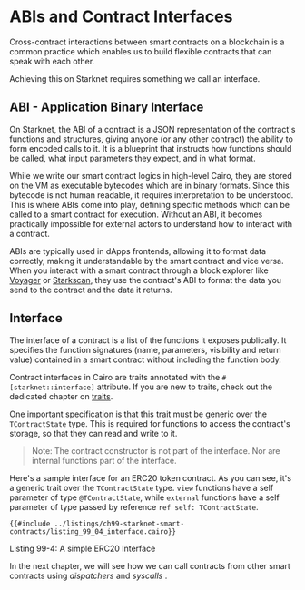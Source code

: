 # ABIs and Contract Interfaces

Cross-contract interactions between smart contracts on a blockchain is a common practice which enables us to build flexible contracts that can speak with each other.

Achieving this on Starknet requires something we call an interface.

## ABI - Application Binary Interface

On Starknet, the ABI of a contract is a JSON representation of the contract's functions and structures, giving anyone (or any other contract) the ability to form encoded calls to it. It is a blueprint that instructs how functions should be called, what input parameters they expect, and in what format.

While we write our smart contract logics in high-level Cairo, they are stored on the VM as executable bytecodes which are in binary formats. Since this bytecode is not human readable, it requires interpretation to be understood. This is where ABIs come into play, defining specific methods which can be called to a smart contract for execution. Without an ABI, it becomes practically impossible for external actors to understand how to interact with a contract.

ABIs are typically used in dApps frontends, allowing it to format data correctly, making it understandable by the smart contract and vice versa. When you interact with a smart contract through a block explorer like [Voyager](https://voyager.online/) or [Starkscan](https://starkscan.co/), they use the contract's ABI to format the data you send to the contract and the data it returns.

## Interface

The interface of a contract is a list of the functions it exposes publically.
It specifies the function signatures (name, parameters, visibility and return value) contained in a smart contract without including the function body.

Contract interfaces in Cairo are traits annotated with the `#[starknet::interface]` attribute. If you are new to traits, check out the dedicated chapter on [traits](./ch07-02-traits-in-cairo.md).

One important specification is that this trait must be generic over the `TContractState` type. This is required for functions to access the contract's storage, so that they can read and write to it.

> Note: The contract constructor is not part of the interface. Nor are internal functions part of the interface.

Here's a sample interface for an ERC20 token contract. As you can see, it's a generic trait over the `TContractState` type. `view` functions have a self parameter of type `@TContractState`, while `external` functions have a self parameter of type passed by reference `ref self: TContractState`.

```rust,noplayground
{{#include ../listings/ch99-starknet-smart-contracts/listing_99_04_interface.cairo}}
```

<span class="caption">Listing 99-4: A simple ERC20 Interface</span>

In the next chapter, we will see how we can call contracts from other smart contracts using _dispatchers_ and _syscalls_ .
